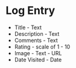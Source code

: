 # Log Entry

* Title - Text
* Description - Text
* Comments - Text
* Rating - scale of 1 - 10
* Image - Text - URL
* Date Visited - Date
